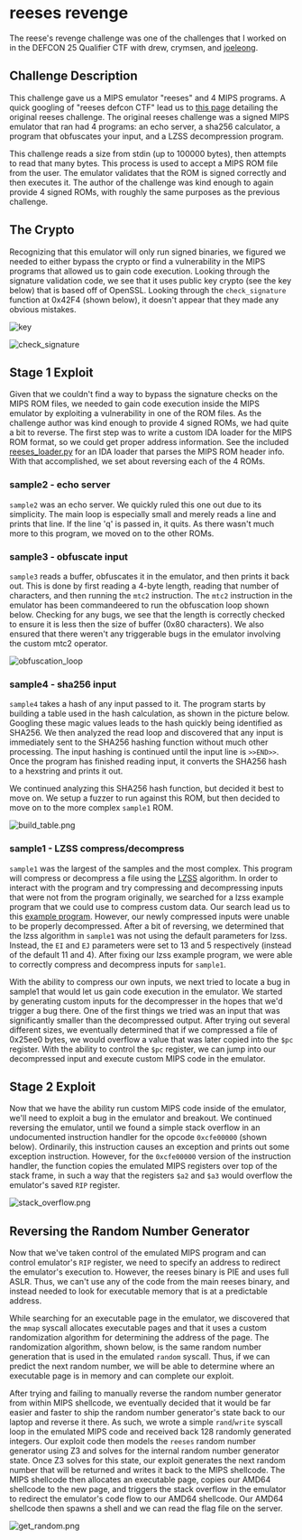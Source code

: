 # reeses revenge

The reese's revenge challenge was one of the challenges that I worked on in the DEFCON 25 Qualifier CTF with drew, crymsen,
and [joeleong](https://github.com/joeleong).

## Challenge Description

This challenge gave us a MIPS emulator "reeses" and 4 MIPS programs. A quick googling of "reeses defcon CTF" lead us to
[this page](http://www.routards.org/2013/08/defcon-21-ctf-binaries-and-environment.html) detailing the original reeses
challenge. The original reeses challenge was a signed MIPS emulator that ran had 4 programs: an echo server, a sha256
calculator, a program that obfuscates your input, and a LZSS decompression program.

This challenge reads a size from stdin (up to 100000 bytes), then attempts to read that many bytes. This process is used to
accept a MIPS ROM file from the user. The emulator validates that the ROM is signed correctly and then executes it. The author
of the challenge was kind enough to again provide 4 signed ROMs, with roughly the same purposes as the previous challenge.

## The Crypto

Recognizing that this emulator will only run signed binaries, we figured we needed to either bypass the crypto or find a
vulnerability in the MIPS programs that allowed us to gain code execution. Looking through the signature validation code, we see
that it uses public key crypto (see the key below) that is based off of OpenSSL. Looking through the `check_signature`
function at 0x42F4 (shown below), it doesn't appear that they made any obvious mistakes.

![key](https://github.com/jeffball55/ctf_writeups/blob/master/defcon_quals_2017/reeses/key.png)

![check_signature](https://github.com/jeffball55/ctf_writeups/blob/master/defcon_quals_2017/reeses/check_signature.png)

## Stage 1 Exploit

Given that we couldn't find a way to bypass the signature checks on the MIPS ROM files, we needed to gain code execution inside
the MIPS emulator by exploiting a vulnerability in one of the ROM files. As the challenge author was kind enough to provide 4
signed ROMs, we had quite a bit to reverse. The first step was to write a custom IDA loader for the MIPS ROM format, so we
could get proper address information. See the included
[reeses_loader.py](https://github.com/jeffball55/ctf_writeups/blob/master/defcon_quals_2017/reeses/reeses_loader.py) for an
IDA loader that parses the MIPS ROM header info. With that accomplished, we set about reversing each of the 4 ROMs. 

### sample2 - echo server
`sample2` was an echo server. We quickly ruled this one out due to its simplicity. The main loop is especially small and merely
reads a line and prints that line. If the line 'q' is passed in, it quits. As there wasn't much more to this program, we moved
on to the other ROMs.

### sample3 - obfuscate input
`sample3` reads a buffer, obfuscates it in the emulator, and then prints it back out. This is done by first reading a 4-byte
length, reading that number of characters, and then running the `mtc2` instruction. The `mtc2` instruction in the emulator has
been commandeered to run the obfuscation loop shown below. Checking for any bugs, we see that the length is correctly checked to
ensure it is less then the size of buffer (0x80 characters). We also ensured that there weren't any triggerable bugs in the
emulator involving the custom mtc2 operator.

![obfuscation_loop](https://github.com/jeffball55/ctf_writeups/blob/master/defcon_quals_2017/reeses/obfuscation_loop.png)

### sample4 - sha256 input
`sample4` takes a hash of any input passed to it. The program starts by building a table used in the hash calculation, as
shown in the picture below. Googling these magic values leads to the hash quickly being identified as SHA256. We then analyzed
the read loop and discovered that any input is immediately sent to the SHA256 hashing function without much other processing.
The input hashing is continued until the input line is `>>END>>`. Once the program has finished reading input, it converts the
SHA256 hash to a hexstring and prints it out.

We continued analyzing this SHA256 hash function, but decided it best to move on. We setup a fuzzer to run against this ROM,
but then decided to move on to the more complex `sample1` ROM.

![build_table.png](https://github.com/jeffball55/ctf_writeups/blob/master/defcon_quals_2017/reeses/build_table.png)

### sample1 - LZSS compress/decompress
`sample1` was the largest of the samples and the most complex. This program will compress or decompress a file using the
[LZSS](https://en.wikipedia.org/wiki/Lempel%E2%80%93Ziv%E2%80%93Storer%E2%80%93Szymanski) algorithm. In order to interact with
the program and try compressing and decompressing inputs that were not from the program originally, we searched for a lzss
example program that we could use to compress custom data. Our search lead us to this 
[example program](https://oku.edu.mie-u.ac.jp/~okumura/compression/lzss.c). However, our newly compressed inputs were unable to
be properly decompressed. After a bit of reversing, we determined that the lzss algorithm in `sample1` was not using the default
parameters for lzss. Instead, the `EI` and `EJ` parameters were set to 13 and 5 respectively (instead of the default 11 and 4).
After fixing our lzss example program, we were able to correctly compress and decompress inputs for `sample1`.

With the ability to compress our own inputs, we next tried to locate a bug in sample1 that would let us gain code execution in
the emulator. We started by generating custom inputs for the decompresser in the hopes that we'd trigger a bug there. One of the
first things we tried was an input that was significantly smaller than the decompressed output. After trying out several
different sizes, we eventually determined that if we compressed a file of 0x25ee0 bytes, we would overflow a value that was
later copied into the `$pc` register. With the ability to control the `$pc` register, we can jump into our decompressed input
and execute custom MIPS code in the emulator.

## Stage 2 Exploit
Now that we have the ability run custom MIPS code inside of the emulator, we'll need to exploit a bug in the emulator and
breakout. We continued reversing the emulator, until we found a simple stack overflow in an undocumented instruction handler
for the opcode `0xcfe00000` (shown below). Ordinarily, this instruction causes an exception and prints out some exception
instruction. However, for the `0xcfe00000` version of the instruction handler, the function copies the emulated MIPS registers
over top of the stack frame, in such a way that the registers `$a2` and `$a3` would overflow the emulator's saved `RIP`
register.

![stack_overflow.png](https://github.com/jeffball55/ctf_writeups/blob/master/defcon_quals_2017/reeses/stack_overflow.png)

## Reversing the Random Number Generator
Now that we've taken control of the emulated MIPS program and can control emulator's `RIP` register, we need to specify an
address to redirect the emulator's execution to. However, the reeses binary is PIE and uses full ASLR. Thus, we can't use any of
the code from the main reeses binary, and instead needed to look for executable memory that is at a predictable address.

While searching for an executable page in the emulator, we discovered that the `mmap` syscall allocates executable pages and
that it uses a custom randomization algorithm for determining the address of the page. The randomization algorithm, shown below,
is the same random number generation that is used in the emulated `random` syscall. Thus, if we can predict the next random
number, we will be able to determine where an executable page is in memory and can complete our exploit. 

After trying and failing to manually reverse the random number generator from within MIPS shellcode, we eventually decided that
it would be far easier and faster to ship the random number generator's state back to our laptop and reverse it there. As such,
we wrote a simple `rand`/`write` syscall loop in the emulated MIPS code and received back 128 randomly generated integers. Our
exploit code then models the `reeses` random number generator using Z3 and solves for the internal random number generator
state. Once Z3 solves for this state, our exploit generates the next random number that will be returned and writes it back to
the MIPS shellcode. The MIPS shellcode then allocates an executable page, copies our AMD64 shellcode to the new page, and
triggers the stack overflow in the emulator to redirect the emulator's code flow to our AMD64 shellcode. Our AMD64 shellcode
then spawns a shell and we can read the flag file on the server.

![get_random.png](https://github.com/jeffball55/ctf_writeups/blob/master/defcon_quals_2017/reeses/get_random.png)

